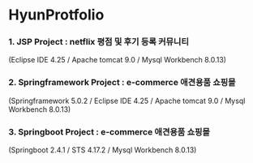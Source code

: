 # HyunProtfolio


### 1. JSP Project : netflix 평점 및 후기 등록 커뮤니티
(Eclipse IDE 4.25 / Apache tomcat 9.0 / Mysql Workbench 8.0.13)



### 2. Springframework Project : e-commerce 애견용품 쇼핑몰
(Springframework 5.0.2 / Eclipse IDE 4.25 / Apache tomcat 9.0 / Mysql Workbench 8.0.13)



### 3. Springboot Project : e-commerce 애견용품 쇼핑몰
(Springboot 2.4.1 / STS 4.17.2 / Mysql Workbench 8.0.13)

